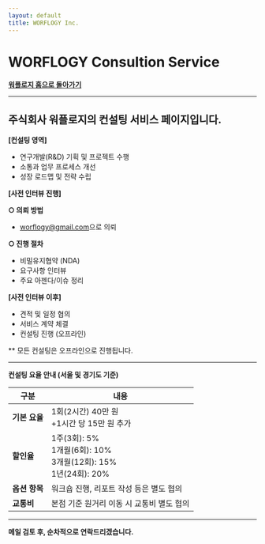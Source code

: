 ```yaml
---
layout: default
title: WORFLOGY Inc.
---
```


# WORFLOGY Consultion Service

[**워플로지 홈으로 돌아가기**](https://worflogy.com)

---

## 주식회사 워플로지의 컨설팅 서비스 페이지입니다.

**[컨설팅 영역]**

  - 연구개발(R&D) 기획 및 프로젝트 수행
  - 소통과 업무 프로세스 개선
  - 성장 로드맵 및 전략 수립

**[사전 인터뷰 진행]**

**○ 의뢰 방법**
  - [worflogy@gmail.com](mailto:worflogy@gmail.com)으로 의뢰

**○ 진행 절차**
  - 비밀유지협약 (NDA)
  - 요구사항 인터뷰
  - 주요 아젠다/이슈 정리

**[사전 인터뷰 이후]**

  - 견적 및 일정 협의
  - 서비스 계약 체결
  - 컨설팅 진행 (오프라인)

** 모든 컨설팅은 오프라인으로 진행됩니다.

---

**컨설팅 요율 안내 (서울 및 경기도 기준)**

| 구분              | 내용                                 |
|-------------------|----------------------------------------|
| **기본 요율**       | 1회(2시간) 40만 원<br>+1시간 당 15만 원 추가 |
| **할인율**         | 1주(3회): 5%<br>1개월(6회): 10%<br>3개월(12회): 15%<br>1년(24회): 20% |
| **옵션 항목**       | 워크숍 진행, 리포트 작성 등은 별도 협의 |
| **교통비**         | 본점 기준 원거리 이동 시 교통비 별도 협의 |

---

**메일 검토 후, 순차적으로 연락드리겠습니다.**
